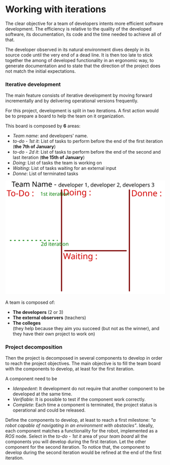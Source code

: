 # Working with iterations

The clear objective for a team of developers intents more efficient software development.
The efficiency is relative to the quality of the developed software, its documentation, its code and the time needed to achieve all of that.

The developer observed in its natural environment dives deeply in its source code until the very end of a dead line.
It is then too late to stick together the among of developed functionality in an ergonomic way, to generate documentation and to state that the direction of the project does not match the initial expectations. 

### Iterative development


The main feature consists of iterative development
by moving forward incrementally
and by delivering operational versions frequently.

For this project, development is split in two iterations.
A first action would be to prepare a board to help the team on it organization.

This board is composed by **6** areas:

- *Team name*: and developers' name.
- *to-do - 1st it*: List of tasks to perform before the end of the first iteration (**the 7th of January**)
- *to-do - 2d it*: List of tasks to perform before the end of the second and last iteration (**the 15th of January**)
- *Doing*: List of tasks the team is working on
- *Waiting*: List of tasks waiting for an external input
- *Donne*:  List of terminated tasks

![](resources/team-board.svg)

A team is composed of:

- **The developers** (2 or 3)
- **The external observers** (teachers)
- **The colleges** <br /> (they help because they aim you succeed (but not as the winner), and they have their own project to work on)



### Project decomposition

Then the project is decomposed in several components to develop in order to reach the project objectives.
The main objective is to fill the team board with the components to develop, at least for the first iteration.

A component need to be

- *Idenpedent*: It development do not require that another component to be developed at the same time.
- *Verifiable*: It is possible to test if the component work correctly.
- *Complete*: Each time a component is terminated, the project status is operational and could be released.

Define the components to develop, at least to reach a first milestone: *"a robot capable of navigating in an environment with obstacles"*.
Ideally, each component matches a functionality for the robot, implemented as a *ROS* node.
Select in the *to-do - 1st it* area of your *team board* all the components you will develop during the first iteration.
Let the other component for the second iteration.
To notice that, the component to develop during the second iteration would be refined at the end of the first iteration.

